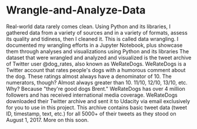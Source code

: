 # Wrangle-and-Analyze-Data

Real-world data rarely comes clean. Using Python and its libraries, I gathered data from a variety of sources and in a variety of formats, assess its quality and tidiness, then I cleaned it. This is called data wrangling. I documented my wrangling efforts in a Jupyter Notebook, plus showcase them through analyses and visualizations using Python and its libraries
The dataset that were wrangled and analyzed and visualized is the tweet archive of Twitter user @dog_rates, also known as WeRateDogs. WeRateDogs is a Twitter account that rates people's dogs with a humorous comment about the dog. These ratings almost always have a denominator of 10. The numerators, though? Almost always greater than 10. 11/10, 12/10, 13/10, etc. Why? Because "they're good dogs Brent." WeRateDogs has over 4 million followers and has received international media coverage.
WeRateDogs downloaded their Twitter archive and sent it to Udacity via email exclusively for you to use in this project. This archive contains basic tweet data (tweet ID, timestamp, text, etc.) for all 5000+ of their tweets as they stood on August 1, 2017. More on this soon.
